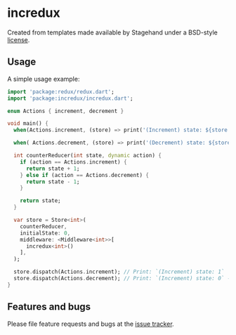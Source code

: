 # incredux

Created from templates made available by Stagehand under a BSD-style
[license](https://github.com/dart-lang/stagehand/blob/master/LICENSE).

## Usage

A simple usage example:

```dart
import 'package:redux/redux.dart';
import 'package:incredux/incredux.dart';

enum Actions { increment, decrement }

void main() {
  when(Actions.increment, (store) => print('(Increment) state: ${store.state}'));

  when( Actions.decrement, (store) => print('(Decrement) state: ${store.state}'));

  int counterReducer(int state, dynamic action) {
    if (action == Actions.increment) {
      return state + 1;
    } else if (action == Actions.decrement) {
      return state - 1;
    }

    return state;
  }

  var store = Store<int>(
    counterReducer,
    initialState: 0,
    middleware: <Middleware<int>>[
      incredux<int>()
    ],
  );

  store.dispatch(Actions.increment); // Print: `(Increment) state: 1`
  store.dispatch(Actions.decrement); // Print: `(Increment) state: 0` - because did call increment before
}
```

## Features and bugs

Please file feature requests and bugs at the [issue tracker][tracker].

[tracker]: https://github.com/shindakioku/incredux/issues
